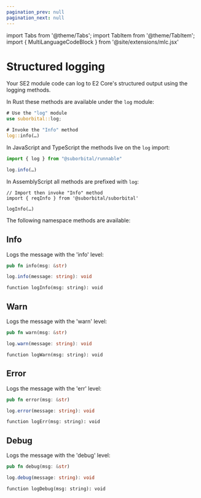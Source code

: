 ```yaml
---
pagination_prev: null
pagination_next: null
---
```


import Tabs from '@theme/Tabs';
import TabItem from '@theme/TabItem';
import { MultiLanguageCodeBlock } from '@site/extensions/mlc.jsx'


# Structured logging

Your SE2 module code can log to E2 Core's structured output using the logging methods.


<Tabs groupId="reactr-language">

<TabItem value="rust" label="Rust">

In Rust these methods are available under the `log` module:

```rust
# Use the "log" module
use suborbital::log;

# Invoke the "Info" method
log::info(…)
```

</TabItem>

<TabItem value="js" label="JavaScript/TypeScript">

In JavaScript and TypeScript the methods live on the `log` import:

```typescript
import { log } from "@suborbital/runnable"

log.info(…)
```

</TabItem>

<TabItem value="assemblyscript" label="AssemblyScript">

In AssemblyScript all methods are prefixed with `log`:

```assemblyscript
// Import then invoke "Info" method
import { reqInfo } from '@suborbital/suborbital'

logInfo(…)
```

</TabItem>

</Tabs>

The following namespace methods are available:

## Info

Logs the message with the 'info' level:

<MultiLanguageCodeBlock>

```rust
pub fn info(msg: &str)
```

```typescript
log.info(message: string): void
```

```assemblyscript
function logInfo(msg: string): void
```

</MultiLanguageCodeBlock>

## Warn

Logs the message with the 'warn' level:

<MultiLanguageCodeBlock>

```rust
pub fn warn(msg: &str)
```

```typescript
log.warn(message: string): void
```

```assemblyscript
function logWarn(msg: string): void
```

</MultiLanguageCodeBlock>

## Error

Logs the message with the 'err' level:

<MultiLanguageCodeBlock>

```rust
pub fn error(msg: &str)
```

```typescript
log.error(message: string): void
```

```assemblyscript
function logErr(msg: string): void
```

</MultiLanguageCodeBlock>

## Debug

Logs the message with the 'debug' level:

<MultiLanguageCodeBlock>

```rust
pub fn debug(msg: &str)
```

```typescript
log.debug(message: string): void
```

```assemblyscript
function logDebug(msg: string): void
```

</MultiLanguageCodeBlock>
